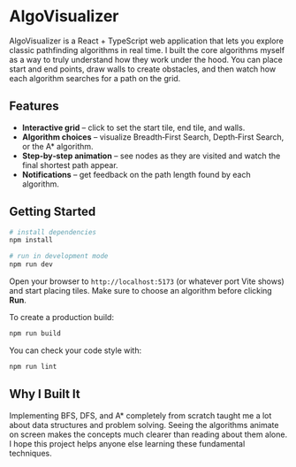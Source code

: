 # AlgoVisualizer

AlgoVisualizer is a React + TypeScript web application that lets you explore classic pathfinding algorithms in real time. I built the core algorithms myself as a way to truly understand how they work under the hood. You can place start and end points, draw walls to create obstacles, and then watch how each algorithm searches for a path on the grid.

## Features

- **Interactive grid** – click to set the start tile, end tile, and walls.
- **Algorithm choices** – visualize Breadth‑First Search, Depth‑First Search, or the A* algorithm.
- **Step‑by‑step animation** – see nodes as they are visited and watch the final shortest path appear.
- **Notifications** – get feedback on the path length found by each algorithm.

## Getting Started

```bash
# install dependencies
npm install

# run in development mode
npm run dev
```

Open your browser to `http://localhost:5173` (or whatever port Vite shows) and start placing tiles. Make sure to choose an algorithm before clicking **Run**.

To create a production build:

```bash
npm run build
```

You can check your code style with:

```bash
npm run lint
```

## Why I Built It

Implementing BFS, DFS, and A* completely from scratch taught me a lot about data structures and problem solving. Seeing the algorithms animate on screen makes the concepts much clearer than reading about them alone. I hope this project helps anyone else learning these fundamental techniques.

